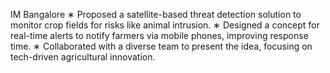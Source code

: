 IM Bangalore
∗ Proposed a satellite-based threat detection solution to monitor crop fields for risks like animal intrusion.
∗ Designed a concept for real-time alerts to notify farmers via mobile phones, improving response time.
∗ Collaborated with a diverse team to present the idea, focusing on tech-driven agricultural innovation.
